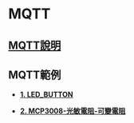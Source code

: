 # MQTT
## [MQTT說明](./MQTT說明)
## MQTT範例

- [**1. LED_BUTTON**](./MQTT_LED_BUTTON)

- [**2. MCP3008-光敏電阻-可變電阻**](./MCP3008)